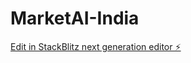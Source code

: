 # MarketAI-India

[Edit in StackBlitz next generation editor ⚡️](https://stackblitz.com/~/github.com/Chaitanya2139/MarketAI-India)